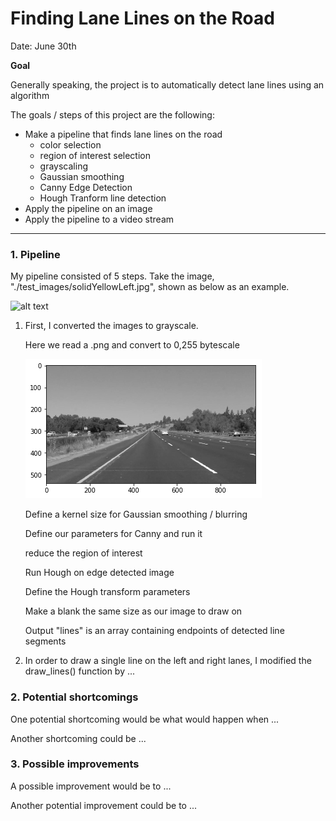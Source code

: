 # **Finding Lane Lines on the Road**

Date: June 30th

**Goal**

Generally speaking, the project is to automatically detect lane lines using an algorithm

The goals / steps of this project are the following:
* Make a pipeline that finds lane lines on the road
    * color selection
    * region of interest selection
    * grayscaling
    * Gaussian smoothing
    * Canny Edge Detection
    * Hough Tranform line detection
* Apply the pipeline on an image
* Apply the pipeline to a video stream


[//]: # (Image References)

[image_a1]: ./writeup/before_draw_lines_changed/original_image.png

[image_a2]: ./writeup/before_draw_lines_changed/gray.png "Grayscale"

[image_a3]: ./writeup/before_draw_lines_changed/blur_gray.png "Grayscale"

[image_a4]: ./writeup/before_draw_lines_changed/canny_edges.png "Grayscale"

[image_a5]: ./writeup/before_draw_lines_changed/masked_edges.png "Grayscale"

[image_a6]: ./writeup/before_draw_lines_changed/line_segments.png "Grayscale"

[image_a7]: ./writeup/before_draw_lines_changed/final_image.png "Grayscale"

---

### 1. Pipeline

My pipeline consisted of 5 steps. Take the image, "./test_images/solidYellowLeft.jpg", shown as below as an example.

![alt text][image_a1]

1) First, I converted the images to grayscale.

    Here we read a .png and convert to 0,255 bytescale

    ![alt text][image_a2]

    Define a kernel size for Gaussian smoothing / blurring

    Define our parameters for Canny and run it

    reduce the region of interest

     Run Hough on edge detected image

     Define the Hough transform parameters

     Make a blank the same size as our image to draw on

     Output "lines" is an array containing endpoints of detected line segments



2) In order to draw a single line on the left and right lanes, I modified the draw_lines() function by ...

### 2. Potential shortcomings

One potential shortcoming would be what would happen when ... 

Another shortcoming could be ...

### 3. Possible improvements

A possible improvement would be to ...

Another potential improvement could be to ...
